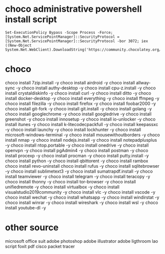 # choco administrative powershell install script
```
Set-ExecutionPolicy Bypass -Scope Process -Force; [System.Net.ServicePointManager]::SecurityProtocol = [System.Net.ServicePointManager]::SecurityProtocol -bor 3072; iex ((New-Object System.Net.WebClient).DownloadString('https://community.chocolatey.org/install.ps1'))
```
# choco
choco install 7zip.install -y
choco install airdroid -y
choco install allway-sync -y
choco install authy-desktop -y
choco install cpu-z.install -y
choco install crystaldiskinfo -y
choco install curl -y
choco install ditto -y
choco install docker-desktop -y
choco install everything -y
choco install ffmpeg -y
choco install filezilla -y
choco install firefox -y
choco install foobar2000 -y
choco install git-fork -y
choco install git.install -y
choco install golang -y
choco install googlechrome -y
choco install googledrive -y
choco install greenshot -y
choco install innosetup -y
choco install io-unlocker -y
choco install itunes -y
choco install k-litecodecpackfull -y
choco install keepassxc -y
choco install launchy -y
choco install lockhunter -y
choco install microsoft-windows-terminal -y
choco install mousewithoutborders -y
choco install nmap -y
choco install nodejs.install -y
choco install notepadplusplus -y
choco install ntop.portable -y
choco install onedrive -y
choco install openvpn -y
choco install pgAdmin4 -y
choco install postman -y
choco install procexp -y
choco install procman -y
choco install putty.install -y
choco install python -y
choco install qbittorent -y
choco install rambox
choco install revo-uninstall
choco install rufus -y
choco install sqlitebrowser -y
choco install sublimetext3 -y
choco install sumatrapdf.install -y
choco install teamviewer -y
choco install telegram -y
choco install teracopy -y
choco install thonny -y
choco install tor-browser -y
choco install unifiedremote -y
choco install virtualbox -y
choco install visualstudio2019community -y
choco install vlc -y
choco install vscode -y
choco install wechat -y
choco install whatsapp -y
choco install windirstat -y
choco install winrar -y
choco install wireshark -y
choco install wsl -y
choco install youtube-dl -y

# other source
microsoft office suit
adobe photoshop
adobe illustrator
adobe ligthroom
lao script
foxit pdf
cisco packet tracer
